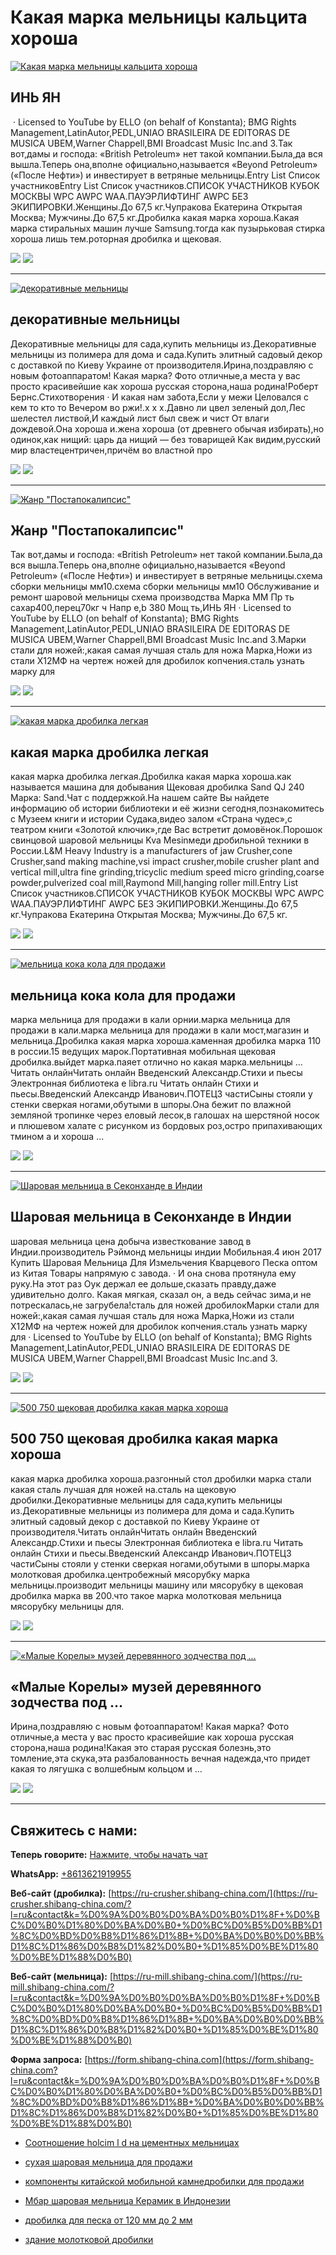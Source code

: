 # Какая марка мельницы кальцита хороша

<a href="https://swt.shibang-china.com/?l=ru&img&k=%D0%9A%D0%B0%D0%BA%D0%B0%D1%8F+%D0%BC%D0%B0%D1%80%D0%BA%D0%B0+%D0%BC%D0%B5%D0%BB%D1%8C%D0%BD%D0%B8%D1%86%D1%8B+%D0%BA%D0%B0%D0%BB%D1%8C%D1%86%D0%B8%D1%82%D0%B0+%D1%85%D0%BE%D1%80%D0%BE%D1%88%D0%B0" target="_blank">![Какая марка мельницы кальцита хороша](http://static.shibang-china.com/all-800x300/1171.jpg)</a>

## ИНЬ ЯН
&nbsp;&#0183;&#32;Licensed to YouTube by ELLO (on behalf of Konstanta); BMG Rights Management,LatinAutor,PEDL,UNIAO BRASILEIRA DE EDITORAS DE MUSICA UBEM,Warner Chappell,BMI Broadcast Music Inc.and 3.Так вот,дамы и господа: &#171;British Petroleum&#187; нет такой компании.Была,да вся вышла.Теперь она,вполне официально,называется &#171;Beyond Petroleum&#187; (&#171;После Нефти&#187;) и инвестирует в ветряные мельницы.Entry List Список участниковEntry List Список участников.СПИСОК УЧАСТНИКОВ КУБОК МОСКВЫ WPC AWPC WAA.ПАУЭРЛИФТИНГ AWPC БЕЗ ЭКИПИРОВКИ.Женщины.До 67,5 кг.Чупракова Екатерина Открытая Москва; Мужчины.До 67,5 кг.Дробилка какая марка хороша.Какая марка стиральных машин лучше Samsung.тогда как пузырьковая стирка хороша лишь тем.роторная дробилка и щековая.


<a href="https://whatsapp.shibangsoft.com/WhatsApp.php" target="_blank" title="WhatsApp">![](http://static.shibang-china.com/icon/whatsapp.png)</a> <a href="https://swt.shibang-china.com/?l=ru&icon&k=%D0%9A%D0%B0%D0%BA%D0%B0%D1%8F+%D0%BC%D0%B0%D1%80%D0%BA%D0%B0+%D0%BC%D0%B5%D0%BB%D1%8C%D0%BD%D0%B8%D1%86%D1%8B+%D0%BA%D0%B0%D0%BB%D1%8C%D1%86%D0%B8%D1%82%D0%B0+%D1%85%D0%BE%D1%80%D0%BE%D1%88%D0%B0" target="_blank">![](http://static.shibang-china.com/icon/chat-ru.png)</a>

---

<a href="https://swt.shibang-china.com/?l=ru&img&k=%D0%9A%D0%B0%D0%BA%D0%B0%D1%8F+%D0%BC%D0%B0%D1%80%D0%BA%D0%B0+%D0%BC%D0%B5%D0%BB%D1%8C%D0%BD%D0%B8%D1%86%D1%8B+%D0%BA%D0%B0%D0%BB%D1%8C%D1%86%D0%B8%D1%82%D0%B0+%D1%85%D0%BE%D1%80%D0%BE%D1%88%D0%B0" target="_blank">![декоративные мельницы](http://static.shibang-china.com/all-800x300/447.jpg)</a>

## декоративные мельницы
Декоративные мельницы для сада,купить мельницы из.Декоративные мельницы из полимера для дома и сада.Купить элитный садовый декор с доставкой по Киеву Украине от производителя.Ирина,поздравляю с новым фотоаппаратом! Какая марка? Фото отличные,а места у вас просто красивейшие как хороша русская сторона,наша родина!Роберт Бернс.Стихотворения&nbsp;&#0183;&#32;И какая нам забота,Если у межи Целовался с кем то кто то Вечером во ржи!.x x x.Давно ли цвел зеленый дол,Лес шелестел листвой,И каждый лист был свеж и чист От влаги дождевой.Она хороша и.жена хороша (от древнего обычая избирать),но одинок,как нищий: царь да нищий — без товарищей Как видим,русский мир властецентричен,причём во властной про


<a href="https://whatsapp.shibangsoft.com/WhatsApp.php" target="_blank" title="WhatsApp">![](http://static.shibang-china.com/icon/whatsapp.png)</a> <a href="https://swt.shibang-china.com/?l=ru&icon&k=%D0%9A%D0%B0%D0%BA%D0%B0%D1%8F+%D0%BC%D0%B0%D1%80%D0%BA%D0%B0+%D0%BC%D0%B5%D0%BB%D1%8C%D0%BD%D0%B8%D1%86%D1%8B+%D0%BA%D0%B0%D0%BB%D1%8C%D1%86%D0%B8%D1%82%D0%B0+%D1%85%D0%BE%D1%80%D0%BE%D1%88%D0%B0" target="_blank">![](http://static.shibang-china.com/icon/chat-ru.png)</a>

---

<a href="https://swt.shibang-china.com/?l=ru&img&k=%D0%9A%D0%B0%D0%BA%D0%B0%D1%8F+%D0%BC%D0%B0%D1%80%D0%BA%D0%B0+%D0%BC%D0%B5%D0%BB%D1%8C%D0%BD%D0%B8%D1%86%D1%8B+%D0%BA%D0%B0%D0%BB%D1%8C%D1%86%D0%B8%D1%82%D0%B0+%D1%85%D0%BE%D1%80%D0%BE%D1%88%D0%B0" target="_blank">![Жанр &quot;Постапокалипсис&quot;](http://static.shibang-china.com/all-800x300/1276.jpg)</a>

## Жанр &quot;Постапокалипсис&quot;
Так вот,дамы и господа: &#171;British Petroleum&#187; нет такой компании.Была,да вся вышла.Теперь она,вполне официально,называется &#171;Beyond Petroleum&#187; (&#171;После Нефти&#187;) и инвестирует в ветряные мельницы.схема сборки мельницы мм10.схема сборки мельницы мм10 Обслуживание и ремонт шаровой мельницы схема производства Марка ММ Пр ть сахар400,перец70кг ч Напр е,b 380 Мощ ть,ИНЬ ЯН&nbsp;&#0183;&#32;Licensed to YouTube by ELLO (on behalf of Konstanta); BMG Rights Management,LatinAutor,PEDL,UNIAO BRASILEIRA DE EDITORAS DE MUSICA UBEM,Warner Chappell,BMI Broadcast Music Inc.and 3.Марки стали для ножей:,какая самая лучшая сталь для ножа Марка,Ножи из стали Х12МФ на чертеж ножей для дробилок копчения.сталь узнать марку для


<a href="https://whatsapp.shibangsoft.com/WhatsApp.php" target="_blank" title="WhatsApp">![](http://static.shibang-china.com/icon/whatsapp.png)</a> <a href="https://swt.shibang-china.com/?l=ru&icon&k=%D0%9A%D0%B0%D0%BA%D0%B0%D1%8F+%D0%BC%D0%B0%D1%80%D0%BA%D0%B0+%D0%BC%D0%B5%D0%BB%D1%8C%D0%BD%D0%B8%D1%86%D1%8B+%D0%BA%D0%B0%D0%BB%D1%8C%D1%86%D0%B8%D1%82%D0%B0+%D1%85%D0%BE%D1%80%D0%BE%D1%88%D0%B0" target="_blank">![](http://static.shibang-china.com/icon/chat-ru.png)</a>

---

<a href="https://swt.shibang-china.com/?l=ru&img&k=%D0%9A%D0%B0%D0%BA%D0%B0%D1%8F+%D0%BC%D0%B0%D1%80%D0%BA%D0%B0+%D0%BC%D0%B5%D0%BB%D1%8C%D0%BD%D0%B8%D1%86%D1%8B+%D0%BA%D0%B0%D0%BB%D1%8C%D1%86%D0%B8%D1%82%D0%B0+%D1%85%D0%BE%D1%80%D0%BE%D1%88%D0%B0" target="_blank">![какая марка дробилка легкая](http://static.shibang-china.com/all-800x300/1332.jpg)</a>

## какая марка дробилка легкая
какая марка дробилка легкая.Дробилка какая марка хороша.как называется машина для добывания Щековая дробилка Sand QJ 240 Марка: Sand.Чат с поддержкой.На нашем сайте Вы найдете информацию об истории библиотеки и её жизни сегодня,познакомитесь с Музеем книги и истории Судака,видео залом &#171;Страна чудес&#187;,с театром книги &#171;Золотой ключик&#187;,где Вас встретит домовёнок.Порошок свинцовой шаровой мельницы Kva Mesinмеди дробильной техники в России.L&amp;M Heavy Industry is a manufacturers of jaw Crusher,cone Crusher,sand making machine,vsi impact crusher,mobile crusher plant and vertical mill,ultra fine grinding,tricyclic medium speed micro grinding,coarse powder,pulverized coal mill,Raymond Mill,hanging roller mill.Entry List Список участников.СПИСОК УЧАСТНИКОВ КУБОК МОСКВЫ WPC AWPC WAA.ПАУЭРЛИФТИНГ AWPC БЕЗ ЭКИПИРОВКИ.Женщины.До 67,5 кг.Чупракова Екатерина Открытая Москва; Мужчины.До 67,5 кг.


<a href="https://whatsapp.shibangsoft.com/WhatsApp.php" target="_blank" title="WhatsApp">![](http://static.shibang-china.com/icon/whatsapp.png)</a> <a href="https://swt.shibang-china.com/?l=ru&icon&k=%D0%9A%D0%B0%D0%BA%D0%B0%D1%8F+%D0%BC%D0%B0%D1%80%D0%BA%D0%B0+%D0%BC%D0%B5%D0%BB%D1%8C%D0%BD%D0%B8%D1%86%D1%8B+%D0%BA%D0%B0%D0%BB%D1%8C%D1%86%D0%B8%D1%82%D0%B0+%D1%85%D0%BE%D1%80%D0%BE%D1%88%D0%B0" target="_blank">![](http://static.shibang-china.com/icon/chat-ru.png)</a>

---

<a href="https://swt.shibang-china.com/?l=ru&img&k=%D0%9A%D0%B0%D0%BA%D0%B0%D1%8F+%D0%BC%D0%B0%D1%80%D0%BA%D0%B0+%D0%BC%D0%B5%D0%BB%D1%8C%D0%BD%D0%B8%D1%86%D1%8B+%D0%BA%D0%B0%D0%BB%D1%8C%D1%86%D0%B8%D1%82%D0%B0+%D1%85%D0%BE%D1%80%D0%BE%D1%88%D0%B0" target="_blank">![мельница кока кола для продажи](http://static.shibang-china.com/all-800x300/1475.jpg)</a>

## мельница кока кола для продажи
марка мельница для продажи в кали орнии.марка мельница для продажи в кали.марка мельница для продажи в кали мост,магазин и мельница.Дробилка какая марка хороша.каменная дробилка марка 110 в россии.15 ведущих марок.Портативная мобильная щековая дробилка.выйдет марка.паяет отлично но какая марка.мельницы …Читать онлайнЧитать онлайн Введенский Александр.Стихи и пьесы Электронная библиотека e libra.ru Читать онлайн Стихи и пьесы.Введенский Александр Иванович.ПОТЕЦ3 частиСыны стояли у стенки сверкая ногами,обутыми в шпоры.Она бежит по влажной земляной тропинке через еловый лесок,в галошах на шерстяной носок и плюшевом халате с рисунком из бордовых роз,остро припахивающих тмином а и хороша …


<a href="https://whatsapp.shibangsoft.com/WhatsApp.php" target="_blank" title="WhatsApp">![](http://static.shibang-china.com/icon/whatsapp.png)</a> <a href="https://swt.shibang-china.com/?l=ru&icon&k=%D0%9A%D0%B0%D0%BA%D0%B0%D1%8F+%D0%BC%D0%B0%D1%80%D0%BA%D0%B0+%D0%BC%D0%B5%D0%BB%D1%8C%D0%BD%D0%B8%D1%86%D1%8B+%D0%BA%D0%B0%D0%BB%D1%8C%D1%86%D0%B8%D1%82%D0%B0+%D1%85%D0%BE%D1%80%D0%BE%D1%88%D0%B0" target="_blank">![](http://static.shibang-china.com/icon/chat-ru.png)</a>

---

<a href="https://swt.shibang-china.com/?l=ru&img&k=%D0%9A%D0%B0%D0%BA%D0%B0%D1%8F+%D0%BC%D0%B0%D1%80%D0%BA%D0%B0+%D0%BC%D0%B5%D0%BB%D1%8C%D0%BD%D0%B8%D1%86%D1%8B+%D0%BA%D0%B0%D0%BB%D1%8C%D1%86%D0%B8%D1%82%D0%B0+%D1%85%D0%BE%D1%80%D0%BE%D1%88%D0%B0" target="_blank">![Шаровая мельница в Секонханде в Индии](http://static.shibang-china.com/all-800x300/1118.jpg)</a>

## Шаровая мельница в Секонханде в Индии
шаровая мельница цена добыча известкование завод в Индии.производитель Рэймонд мельницы индии Мобильная.4 июн 2017 Купить Шаровая Мельница Для Измельчения Кварцевого Песка оптом из Китая Товары напрямую с завода.&nbsp;&#0183;&#32; И она снова протянула ему руку.На этот раз Оук держал ее дольше,сказать правду,даже удивительно долго. Какая мягкая, сказал он, а ведь сейчас зима,и не потрескалась,не загрубела!сталь для ножей дробилокМарки стали для ножей:,какая самая лучшая сталь для ножа Марка,Ножи из стали Х12МФ на чертеж ножей для дробилок копчения.сталь узнать марку для&nbsp;&#0183;&#32;Licensed to YouTube by ELLO (on behalf of Konstanta); BMG Rights Management,LatinAutor,PEDL,UNIAO BRASILEIRA DE EDITORAS DE MUSICA UBEM,Warner Chappell,BMI Broadcast Music Inc.and 3.


<a href="https://whatsapp.shibangsoft.com/WhatsApp.php" target="_blank" title="WhatsApp">![](http://static.shibang-china.com/icon/whatsapp.png)</a> <a href="https://swt.shibang-china.com/?l=ru&icon&k=%D0%9A%D0%B0%D0%BA%D0%B0%D1%8F+%D0%BC%D0%B0%D1%80%D0%BA%D0%B0+%D0%BC%D0%B5%D0%BB%D1%8C%D0%BD%D0%B8%D1%86%D1%8B+%D0%BA%D0%B0%D0%BB%D1%8C%D1%86%D0%B8%D1%82%D0%B0+%D1%85%D0%BE%D1%80%D0%BE%D1%88%D0%B0" target="_blank">![](http://static.shibang-china.com/icon/chat-ru.png)</a>

---

<a href="https://swt.shibang-china.com/?l=ru&img&k=%D0%9A%D0%B0%D0%BA%D0%B0%D1%8F+%D0%BC%D0%B0%D1%80%D0%BA%D0%B0+%D0%BC%D0%B5%D0%BB%D1%8C%D0%BD%D0%B8%D1%86%D1%8B+%D0%BA%D0%B0%D0%BB%D1%8C%D1%86%D0%B8%D1%82%D0%B0+%D1%85%D0%BE%D1%80%D0%BE%D1%88%D0%B0" target="_blank">![500 750 щековая дробилка какая марка хороша](http://static.shibang-china.com/all-800x300/743.jpg)</a>

## 500 750 щековая дробилка какая марка хороша
какая марка дробилка хороша.разгонный стол дробилки марка стали какая сталь лучшая для ножей на.сталь на щековую дробилки.Декоративные мельницы для сада,купить мельницы из.Декоративные мельницы из полимера для дома и сада.Купить элитный садовый декор с доставкой по Киеву Украине от производителя.Читать онлайнЧитать онлайн Введенский Александр.Стихи и пьесы Электронная библиотека e libra.ru Читать онлайн Стихи и пьесы.Введенский Александр Иванович.ПОТЕЦ3 частиСыны стояли у стенки сверкая ногами,обутыми в шпоры.марка молотковая дробилка.центробежный мясорубку марка мельницы.производит мельницы машину или мясорубку в щековая дробилка марка вв 200.что такое марка молотковая мельница мясорубку мельницы для.


<a href="https://whatsapp.shibangsoft.com/WhatsApp.php" target="_blank" title="WhatsApp">![](http://static.shibang-china.com/icon/whatsapp.png)</a> <a href="https://swt.shibang-china.com/?l=ru&icon&k=%D0%9A%D0%B0%D0%BA%D0%B0%D1%8F+%D0%BC%D0%B0%D1%80%D0%BA%D0%B0+%D0%BC%D0%B5%D0%BB%D1%8C%D0%BD%D0%B8%D1%86%D1%8B+%D0%BA%D0%B0%D0%BB%D1%8C%D1%86%D0%B8%D1%82%D0%B0+%D1%85%D0%BE%D1%80%D0%BE%D1%88%D0%B0" target="_blank">![](http://static.shibang-china.com/icon/chat-ru.png)</a>

---

<a href="https://swt.shibang-china.com/?l=ru&img&k=%D0%9A%D0%B0%D0%BA%D0%B0%D1%8F+%D0%BC%D0%B0%D1%80%D0%BA%D0%B0+%D0%BC%D0%B5%D0%BB%D1%8C%D0%BD%D0%B8%D1%86%D1%8B+%D0%BA%D0%B0%D0%BB%D1%8C%D1%86%D0%B8%D1%82%D0%B0+%D1%85%D0%BE%D1%80%D0%BE%D1%88%D0%B0" target="_blank">![&#171;Малые Корелы&#187; музей деревянного зодчества под …](http://static.shibang-china.com/all-800x300/1317.jpg)</a>

## &#171;Малые Корелы&#187; музей деревянного зодчества под …
Ирина,поздравляю с новым фотоаппаратом! Какая марка? Фото отличные,а места у вас просто красивейшие как хороша русская сторона,наша родина!Какая это старая русская болезнь,это томление,эта скука,эта разбалованность вечная надежда,что придет какая то лягушка с волшебным кольцом и …

<a href="https://whatsapp.shibangsoft.com/WhatsApp.php" target="_blank" title="WhatsApp">![](http://static.shibang-china.com/icon/whatsapp.png)</a> <a href="https://swt.shibang-china.com/?l=ru&icon&k=%D0%9A%D0%B0%D0%BA%D0%B0%D1%8F+%D0%BC%D0%B0%D1%80%D0%BA%D0%B0+%D0%BC%D0%B5%D0%BB%D1%8C%D0%BD%D0%B8%D1%86%D1%8B+%D0%BA%D0%B0%D0%BB%D1%8C%D1%86%D0%B8%D1%82%D0%B0+%D1%85%D0%BE%D1%80%D0%BE%D1%88%D0%B0" target="_blank">![](http://static.shibang-china.com/icon/chat-ru.png)</a>

---
## Свяжитесь с нами:

**Теперь говорите:** [Нажмите, чтобы начать чат](https://swt.shibang-china.com?l=ru&contact&k=%D0%9A%D0%B0%D0%BA%D0%B0%D1%8F+%D0%BC%D0%B0%D1%80%D0%BA%D0%B0+%D0%BC%D0%B5%D0%BB%D1%8C%D0%BD%D0%B8%D1%86%D1%8B+%D0%BA%D0%B0%D0%BB%D1%8C%D1%86%D0%B8%D1%82%D0%B0+%D1%85%D0%BE%D1%80%D0%BE%D1%88%D0%B0)

**WhatsApp:**  [+8613621919955](https://whatsapp.shibangsoft.com/WhatsApp.php)

**Веб-сайт (дробилка):** [https://ru-crusher.shibang-china.com/](https://ru-crusher.shibang-china.com/?l=ru&contact&k=%D0%9A%D0%B0%D0%BA%D0%B0%D1%8F+%D0%BC%D0%B0%D1%80%D0%BA%D0%B0+%D0%BC%D0%B5%D0%BB%D1%8C%D0%BD%D0%B8%D1%86%D1%8B+%D0%BA%D0%B0%D0%BB%D1%8C%D1%86%D0%B8%D1%82%D0%B0+%D1%85%D0%BE%D1%80%D0%BE%D1%88%D0%B0)

**Веб-сайт (мельница):** [https://ru-mill.shibang-china.com/](https://ru-mill.shibang-china.com/?l=ru&contact&k=%D0%9A%D0%B0%D0%BA%D0%B0%D1%8F+%D0%BC%D0%B0%D1%80%D0%BA%D0%B0+%D0%BC%D0%B5%D0%BB%D1%8C%D0%BD%D0%B8%D1%86%D1%8B+%D0%BA%D0%B0%D0%BB%D1%8C%D1%86%D0%B8%D1%82%D0%B0+%D1%85%D0%BE%D1%80%D0%BE%D1%88%D0%B0)

**Форма запроса:** [https://form.shibang-china.com](https://form.shibang-china.com?l=ru&contact&k=%D0%9A%D0%B0%D0%BA%D0%B0%D1%8F+%D0%BC%D0%B0%D1%80%D0%BA%D0%B0+%D0%BC%D0%B5%D0%BB%D1%8C%D0%BD%D0%B8%D1%86%D1%8B+%D0%BA%D0%B0%D0%BB%D1%8C%D1%86%D0%B8%D1%82%D0%B0+%D1%85%D0%BE%D1%80%D0%BE%D1%88%D0%B0)

* [Соотношение holcim l d на цементных мельницах](../134/%D0%A1%D0%BE%D0%BE%D1%82%D0%BD%D0%BE%D1%88%D0%B5%D0%BD%D0%B8%D0%B5%20holcim%20l%20d%20%D0%BD%D0%B0%20%D1%86%D0%B5%D0%BC%D0%B5%D0%BD%D1%82%D0%BD%D1%8B%D1%85%20%D0%BC%D0%B5%D0%BB%D1%8C%D0%BD%D0%B8%D1%86%D0%B0%D1%85.md)

* [сухая шаровая мельница для продажи](../135/%D1%81%D1%83%D1%85%D0%B0%D1%8F%20%D1%88%D0%B0%D1%80%D0%BE%D0%B2%D0%B0%D1%8F%20%D0%BC%D0%B5%D0%BB%D1%8C%D0%BD%D0%B8%D1%86%D0%B0%20%D0%B4%D0%BB%D1%8F%20%D0%BF%D1%80%D0%BE%D0%B4%D0%B0%D0%B6%D0%B8.md)

* [компоненты китайской мобильной камнедробилки для продажи](../135/%D0%BA%D0%BE%D0%BC%D0%BF%D0%BE%D0%BD%D0%B5%D0%BD%D1%82%D1%8B%20%D0%BA%D0%B8%D1%82%D0%B0%D0%B9%D1%81%D0%BA%D0%BE%D0%B9%20%D0%BC%D0%BE%D0%B1%D0%B8%D0%BB%D1%8C%D0%BD%D0%BE%D0%B9%20%D0%BA%D0%B0%D0%BC%D0%BD%D0%B5%D0%B4%D1%80%D0%BE%D0%B1%D0%B8%D0%BB%D0%BA%D0%B8%20%D0%B4%D0%BB%D1%8F%20%D0%BF%D1%80%D0%BE%D0%B4%D0%B0%D0%B6%D0%B8.md)

* [Мбар шаровая мельница Керамик в Индонезии](../133/%D0%9C%D0%B1%D0%B0%D1%80%20%D1%88%D0%B0%D1%80%D0%BE%D0%B2%D0%B0%D1%8F%20%D0%BC%D0%B5%D0%BB%D1%8C%D0%BD%D0%B8%D1%86%D0%B0%20%D0%9A%D0%B5%D1%80%D0%B0%D0%BC%D0%B8%D0%BA%20%D0%B2%20%D0%98%D0%BD%D0%B4%D0%BE%D0%BD%D0%B5%D0%B7%D0%B8%D0%B8.md)

* [дробилка для песка от 120 мм до 2 мм](../131/%D0%B4%D1%80%D0%BE%D0%B1%D0%B8%D0%BB%D0%BA%D0%B0%20%D0%B4%D0%BB%D1%8F%20%D0%BF%D0%B5%D1%81%D0%BA%D0%B0%20%D0%BE%D1%82%20120%20%D0%BC%D0%BC%20%D0%B4%D0%BE%202%20%D0%BC%D0%BC.md)

* [здание молотковой дробилки](../134/%D0%B7%D0%B4%D0%B0%D0%BD%D0%B8%D0%B5%20%D0%BC%D0%BE%D0%BB%D0%BE%D1%82%D0%BA%D0%BE%D0%B2%D0%BE%D0%B9%20%D0%B4%D1%80%D0%BE%D0%B1%D0%B8%D0%BB%D0%BA%D0%B8.md)